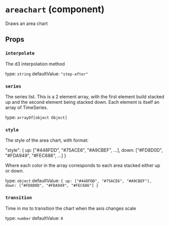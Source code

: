 `areachart` (component)
=======================

Draws an area chart

Props
-----

### `interpolate`

The d3 interpolation method

type: `string`
defaultValue: `"step-after"`


### `series`

The series list. This is a 2 element array, with the first element
build stacked up and the second element being stacked down. Each
element is itself an array of TimeSeries.

type: `arrayOf[object Object]`


### `style`

The style of the area chart, with format:

 "style": {
     up: ["#448FDD", "#75ACE6", "#A9CBEF", ...],
     down: ["#FD8D0D", "#FDA949", "#FEC686", ...]
 }

 Where each color in the array corresponds to each area stacked
 either up or down.

type: `object`
defaultValue: `{
    up: ["#448FDD", "#75ACE6", "#A9CBEF"],
    down: ["#FD8D0D", "#FDA949", "#FEC686"]
}`


### `transition`

Time in ms to transition the chart when the axis changes scale

type: `number`
defaultValue: `0`

